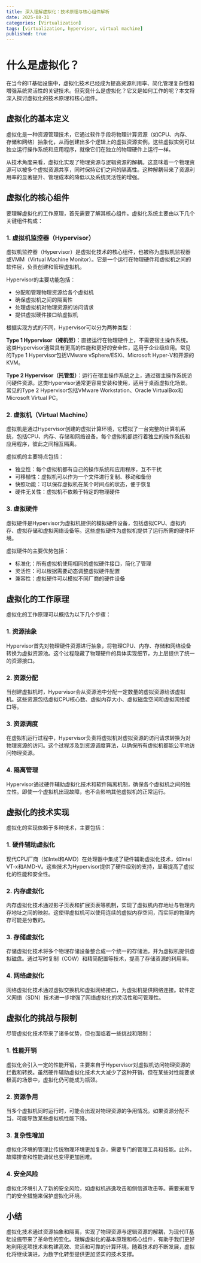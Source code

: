 ```yaml
---
title: 深入理解虚拟化：技术原理与核心组件解析
date: 2025-08-31
categories: [Virtualization]
tags: [virtualization, hypervisor, virtual machine]
published: true
---
```


# 什么是虚拟化？

在当今的IT基础设施中，虚拟化技术已经成为提高资源利用率、简化管理复杂性和增强系统灵活性的关键技术。但究竟什么是虚拟化？它又是如何工作的呢？本文将深入探讨虚拟化的技术原理和核心组件。

## 虚拟化的基本定义

虚拟化是一种资源管理技术，它通过软件手段将物理计算资源（如CPU、内存、存储和网络）抽象化，从而创建出多个逻辑上的虚拟资源实例。这些虚拟实例可以独立运行操作系统和应用程序，就像它们在独立的物理硬件上运行一样。

从技术角度来看，虚拟化实现了物理资源与逻辑资源的解耦。这意味着一个物理资源可以被多个虚拟资源共享，同时保持它们之间的隔离性。这种解耦带来了资源利用率的显著提升、管理成本的降低以及系统灵活性的增强。

## 虚拟化的核心组件

要理解虚拟化的工作原理，首先需要了解其核心组件。虚拟化系统主要由以下几个关键组件构成：

### 1. 虚拟机监控器（Hypervisor）

虚拟机监控器（Hypervisor）是虚拟化技术的核心组件，也被称为虚拟机监视器或VMM（Virtual Machine Monitor）。它是一个运行在物理硬件和虚拟机之间的软件层，负责创建和管理虚拟机。

Hypervisor的主要功能包括：
- 分配和管理物理资源给各个虚拟机
- 确保虚拟机之间的隔离性
- 处理虚拟机对物理资源的访问请求
- 提供虚拟硬件接口给虚拟机

根据实现方式的不同，Hypervisor可以分为两种类型：

**Type 1 Hypervisor（裸机型）**：直接运行在物理硬件上，不需要宿主操作系统。这类Hypervisor通常具有更高的性能和更好的安全性，适用于企业级应用。常见的Type 1 Hypervisor包括VMware vSphere/ESXi、Microsoft Hyper-V和开源的KVM。

**Type 2 Hypervisor（托管型）**：运行在宿主操作系统之上，通过宿主操作系统访问硬件资源。这类Hypervisor通常更容易安装和使用，适用于桌面虚拟化场景。常见的Type 2 Hypervisor包括VMware Workstation、Oracle VirtualBox和Microsoft Virtual PC。

### 2. 虚拟机（Virtual Machine）

虚拟机是通过Hypervisor创建的虚拟计算环境，它模拟了一台完整的计算机系统，包括CPU、内存、存储和网络设备。每个虚拟机都运行着独立的操作系统和应用程序，彼此之间相互隔离。

虚拟机的主要特点包括：
- 独立性：每个虚拟机都有自己的操作系统和应用程序，互不干扰
- 可移植性：虚拟机可以作为一个文件进行复制、移动和备份
- 快照功能：可以保存虚拟机在某个时间点的状态，便于恢复
- 硬件无关性：虚拟机不依赖于特定的物理硬件

### 3. 虚拟硬件

虚拟硬件是Hypervisor为虚拟机提供的模拟硬件设备，包括虚拟CPU、虚拟内存、虚拟存储和虚拟网络设备等。这些虚拟硬件为虚拟机提供了运行所需的硬件环境。

虚拟硬件的主要优势包括：
- 标准化：所有虚拟机使用相同的虚拟硬件接口，简化了管理
- 灵活性：可以根据需要动态调整虚拟硬件配置
- 兼容性：虚拟硬件可以模拟不同厂商的硬件设备

## 虚拟化的工作原理

虚拟化的工作原理可以概括为以下几个步骤：

### 1. 资源抽象

Hypervisor首先对物理硬件资源进行抽象，将物理CPU、内存、存储和网络设备转换为虚拟资源池。这个过程隐藏了物理硬件的具体实现细节，为上层提供了统一的资源接口。

### 2. 资源分配

当创建虚拟机时，Hypervisor会从资源池中分配一定数量的虚拟资源给该虚拟机。这些资源包括虚拟CPU核心数、虚拟内存大小、虚拟磁盘空间和虚拟网络接口等。

### 3. 资源调度

在虚拟机运行过程中，Hypervisor负责将虚拟机对虚拟资源的访问请求转换为对物理资源的访问。这个过程涉及到资源调度算法，以确保所有虚拟机都能公平地访问物理资源。

### 4. 隔离管理

Hypervisor通过硬件辅助虚拟化技术和软件隔离机制，确保各个虚拟机之间的独立性。即使一个虚拟机出现故障，也不会影响其他虚拟机的正常运行。

## 虚拟化的技术实现

虚拟化的实现依赖于多种技术，主要包括：

### 1. 硬件辅助虚拟化

现代CPU厂商（如Intel和AMD）在处理器中集成了硬件辅助虚拟化技术，如Intel VT-x和AMD-V。这些技术为Hypervisor提供了硬件级别的支持，显著提高了虚拟化的性能和安全性。

### 2. 内存虚拟化

内存虚拟化技术通过影子页表和扩展页表等机制，实现了虚拟机内存地址与物理内存地址之间的映射。这使得虚拟机可以使用连续的虚拟内存空间，而实际的物理内存可能是分散的。

### 3. 存储虚拟化

存储虚拟化技术将多个物理存储设备整合成一个统一的存储池，并为虚拟机提供虚拟磁盘。通过写时复制（COW）和精简配置等技术，提高了存储资源的利用率。

### 4. 网络虚拟化

网络虚拟化技术通过虚拟交换机和虚拟网络接口，为虚拟机提供网络连接。软件定义网络（SDN）技术进一步增强了网络虚拟化的灵活性和可管理性。

## 虚拟化的挑战与限制

尽管虚拟化技术带来了诸多优势，但也面临着一些挑战和限制：

### 1. 性能开销

虚拟化会引入一定的性能开销，主要来自于Hypervisor对虚拟机访问物理资源的拦截和转换。虽然硬件辅助虚拟化技术大大减少了这种开销，但在某些对性能要求极高的场景中，虚拟化仍可能成为瓶颈。

### 2. 资源争用

当多个虚拟机同时运行时，可能会出现对物理资源的争用情况。如果资源分配不当，可能导致某些虚拟机性能下降。

### 3. 复杂性增加

虚拟化环境的管理比传统物理环境更加复杂，需要专门的管理工具和技能。此外，故障排查和性能调优也变得更加困难。

### 4. 安全风险

虚拟化环境引入了新的安全风险，如虚拟机逃逸攻击和侧信道攻击等。需要采取专门的安全措施来保护虚拟化环境。

## 小结

虚拟化技术通过资源抽象和隔离，实现了物理资源与逻辑资源的解耦，为现代IT基础设施带来了革命性的变化。理解虚拟化的基本原理和核心组件，有助于我们更好地利用这项技术来构建高效、灵活和可靠的计算环境。随着技术的不断发展，虚拟化将继续演进，为数字化转型提供更加坚实的技术支撑。